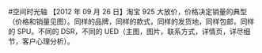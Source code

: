 #空间时光轴 【2012 年 09 月 26 日】淘宝 925 大放价，价格决定销量的典型（价格和销量见图）。同样的品牌，同样的款式，同样的发货地，同样包邮，同样的 SPU。不同的 DSR，不同的 UED（主图，图片，联系方式，详情页，详尽细节，客户心理分析）。